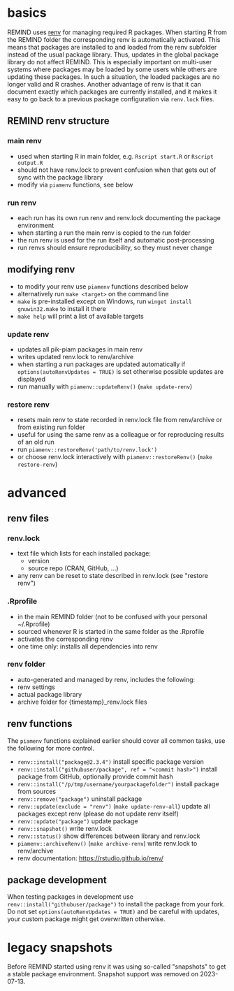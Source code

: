 # basics
REMIND uses [renv](https://rstudio.github.io/renv/) for managing required R packages. When starting R from the REMIND folder the corresponding renv is automatically activated. This means that packages are installed to and loaded from the renv subfolder instead of the usual package library. Thus, updates in the global package library do not affect REMIND. This is especially important on multi-user systems where packages may be loaded by some users while others are updating these packages. In such a situation, the loaded packages are no longer valid and R crashes. Another advantage of renv is that it can document exactly which packages are currently installed, and it makes it easy to go back to a previous package configuration via `renv.lock` files.

## REMIND renv structure
### main renv
- used when starting R in main folder, e.g. `Rscript start.R` or `Rscript output.R`
- should not have renv.lock to prevent confusion when that gets out of sync with the package library
- modify via `piamenv` functions, see below

### run renv
- each run has its own run renv and renv.lock documenting the package environment
- when starting a run the main renv is copied to the run folder
- the run renv is used for the run itself and automatic post-processing
- run renvs should ensure reproducibility, so they must never change

## modifying renv
- to modify your renv use `piamenv` functions described below
- alternatively run `make <target>` on the command line
- `make` is pre-installed except on Windows, run `winget install gnuwin32.make` to install it there
- `make help` will print a list of available targets

### update renv
- updates all pik-piam packages in main renv
- writes updated renv.lock to renv/archive
- when starting a run packages are updated automatically if `options(autoRenvUpdates = TRUE)` is set otherwise possible updates are displayed
- run manually with `piamenv::updateRenv()` (`make update-renv`)

### restore renv
- resets main renv to state recorded in renv.lock file from renv/archive or from existing run folder
- useful for using the same renv as a colleague or for reproducing results of an old run
- run `piamenv::restoreRenv('path/to/renv.lock')`
- or choose renv.lock interactively with `piamenv::restoreRenv()` (`make restore-renv`)

# advanced
## renv files
### renv.lock
- text file which lists for each installed package:
	- version
	- source repo (CRAN, GitHub, ...)
- any renv can be reset to state described in renv.lock (see "restore renv")

### .Rprofile
- in the main REMIND folder (not to be confused with your personal ~/.Rprofile)
- sourced whenever R is started in the same folder as the .Rprofile
- activates the corresponding renv
- one time only: installs all dependencies into renv

### renv folder
- auto-generated and managed by renv, includes the following:
- renv settings
- actual package library
- archive folder for {timestamp}_renv.lock files

## renv functions
The `piamenv` functions explained earlier should cover all common tasks, use the following for more control.
- `renv::install("package@2.3.4")` install specific package version
- `renv::install("githubuser/package", ref = "<commit hash>")` install package from GitHub, optionally provide commit hash
- `renv::install("/p/tmp/username/yourpackagefolder")` install package from sources
- `renv::remove("package")` uninstall package
- `renv::update(exclude = "renv")` (`make update-renv-all`) update all packages except renv (please do not update renv itself)
- `renv::update("package")` update package
- `renv::snapshot()` write renv.lock
- `renv::status()` show differences between library and renv.lock
- `piamenv::archiveRenv()` (`make archive-renv`) write renv.lock to renv/archive
- renv documentation: https://rstudio.github.io/renv/

## package development
When testing packages in development use `renv::install("githubuser/package")` to install the package from your fork. Do not set `options(autoRenvUpdates = TRUE)` and be careful with updates, your custom package might get overwritten otherwise.

# legacy snapshots
Before REMIND started using renv it was using so-called "snapshots" to get a stable package environment. Snapshot support was removed on 2023-07-13.
